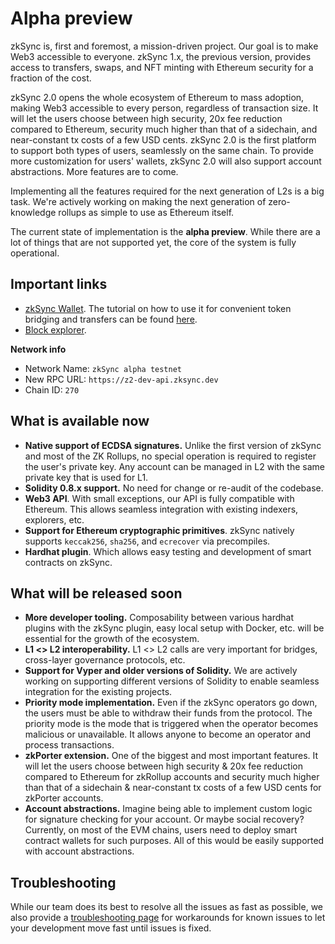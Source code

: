 # Alpha preview

zkSync is, first and foremost, a mission-driven project. Our goal is to make Web3 accessible to everyone. zkSync 1.x, the previous version, provides access to transfers, swaps, and NFT minting with Ethereum security for a fraction of the cost.

zkSync 2.0 opens the whole ecosystem of Ethereum to mass adoption, making Web3 accessible to every person, regardless of transaction size. It will let the users choose between high security, 20x fee reduction compared to Ethereum, security much higher than that of a sidechain, and near-constant tx costs of a few USD cents. zkSync 2.0 is the first platform to support both types of users, seamlessly on the same chain. To provide more customization for users' wallets, zkSync 2.0 will also support account abstractions. More features are to come.

Implementing all the features required for the next generation of L2s is a big task. We're actively working on making the next generation of zero-knowledge rollups as simple to use as Ethereum itself.

The current state of implementation is the **alpha preview**. While there are a lot of things that are not supported yet, the core of the system is fully operational.

## Important links

- [zkSync Wallet](https://zqgai-staging-wallet-v2.zksync.dev). The tutorial on how to use it for convenient token bridging and transfers can be found [here](./tutorials/bridging-funds.md).
- [Block explorer](https://zksync-v2-testnet.zkscan.io).

**Network info**

- Network Name: `zkSync alpha testnet`
- New RPC URL: `https://z2-dev-api.zksync.dev`
- Chain ID: `270`

## What is available now

- **Native support of ECDSA signatures.** Unlike the first version of zkSync and most of the ZK Rollups, no special operation is required to register the user's private key. Any account can be managed in L2 with the same private key that is used for L1.
- **Solidity 0.8.x support.** No need for change or re-audit of the codebase.
- **Web3 API**. With small exceptions, our API is fully compatible with Ethereum. This allows seamless integration with existing indexers, explorers, etc.
- **Support for Ethereum cryptographic primitives**. zkSync natively supports `keccak256`, `sha256`, and `ecrecover` via precompiles.
- **Hardhat plugin**. Which allows easy testing and development of smart contracts on zkSync.

## What will be released soon

- **More developer tooling.** Composability between various hardhat plugins with the zkSync plugin, easy local setup with Docker, etc. will be essential for the growth of the ecosystem.
- **L1 <> L2 interoperability.** L1 <> L2 calls are very important for bridges, cross-layer governance protocols, etc.
- **Support for Vyper and older versions of Solidity.** We are actively working on supporting different versions of Solidity to enable seamless integration for the existing projects.
- **Priority mode implementation.** Even if the zkSync operators go down, the users must be able to withdraw their funds from the protocol. The priority mode is the mode that is triggered when the operator becomes malicious or unavailable. It allows anyone to become an operator and process transactions.
- **zkPorter extension.** One of the biggest and most important features. It will let the users choose between high security & 20x fee reduction compared to Ethereum for zkRollup accounts and security much higher than that of a sidechain & near-constant tx costs of a few USD cents for zkPorter accounts.
- **Account abstractions.** Imagine being able to implement custom logic for signature checking for your account. Or maybe social recovery? Currently, on most of the EVM chains, users need to deploy smart contract wallets for such purposes. All of this would be easily supported with account abstractions.

## Troubleshooting

While our team does its best to resolve all the issues as fast as possible, we also provide a [troubleshooting page](./troubleshooting.md) for workarounds for known issues to let your development move fast until issues is fixed.
